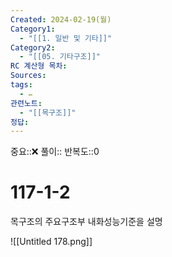 ```yaml
---
Created: 2024-02-19(월)
Category1:
  - "[[1. 일반 및 기타]]"
Category2:
  - "[[05. 기타구조]]"
RC 계산형 목차: 
Sources: 
tags:
  - ✏️
관련노트:
  - "[[목구조]]"
정답:
---
```

중요::❌
풀이::
반복도::0
#  117-1-2


목구조의 주요구조부 내화성능기준을 설명

![[Untitled 178.png]]